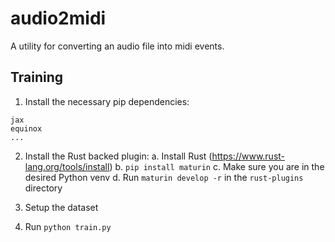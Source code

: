 # audio2midi

A utility for converting an audio file into midi events.

## Training

1. Install the necessary pip dependencies:
```
jax
equinox
...
```

2. Install the Rust backed plugin:
  a. Install Rust (https://www.rust-lang.org/tools/install)
  b. `pip install maturin`
  c. Make sure you are in the desired Python venv
  d. Run `maturin develop -r` in the `rust-plugins` directory

3. Setup the dataset

4. Run `python train.py`

